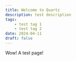 ```yaml
---
title: Welcome to Quartz
description: test description
tags:
	- test tag 1
	- test tag 2
date: 2024-04-11
draft: false
---
```


Wow! A test page!